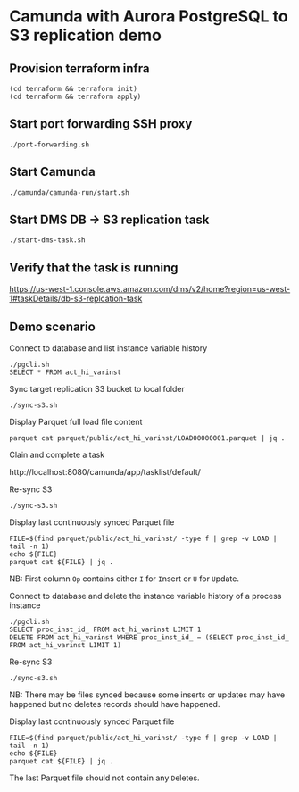 # Camunda with Aurora PostgreSQL to S3 replication demo

## Provision terraform infra
```
(cd terraform && terraform init)
(cd terraform && terraform apply)
```

## Start port forwarding SSH proxy
```
./port-forwarding.sh
```

## Start Camunda
```
./camunda/camunda-run/start.sh
```

## Start DMS DB -> S3 replication task
```
./start-dms-task.sh
```

## Verify that the task is running
https://us-west-1.console.aws.amazon.com/dms/v2/home?region=us-west-1#taskDetails/db-s3-replcation-task


## Demo scenario

Connect to database and list instance variable history
```
./pgcli.sh
SELECT * FROM act_hi_varinst
```

Sync target replication S3 bucket to local folder
```
./sync-s3.sh
```

Display Parquet full load file content
```
parquet cat parquet/public/act_hi_varinst/LOAD00000001.parquet | jq .
```

Clain and complete a task

http://localhost:8080/camunda/app/tasklist/default/

Re-sync S3

```
./sync-s3.sh
```

Display last continuously synced Parquet file
```
FILE=$(find parquet/public/act_hi_varinst/ -type f | grep -v LOAD | tail -n 1)
echo ${FILE}
parquet cat ${FILE} | jq .
```

NB: First column `Op` contains either `I` for `I`nsert or `U` for `U`pdate.

Connect to database and delete the instance variable history of a process instance
```
./pgcli.sh
SELECT proc_inst_id_ FROM act_hi_varinst LIMIT 1
DELETE FROM act_hi_varinst WHERE proc_inst_id_ = (SELECT proc_inst_id_ FROM act_hi_varinst LIMIT 1)
```

Re-sync S3

```
./sync-s3.sh
```

NB: There may be files synced because some inserts or updates may have happened but no deletes records should have happened.

Display last continuously synced Parquet file
```
FILE=$(find parquet/public/act_hi_varinst/ -type f | grep -v LOAD | tail -n 1)
echo ${FILE}
parquet cat ${FILE} | jq .
```

The last Parquet file should not contain any `D`eletes.
